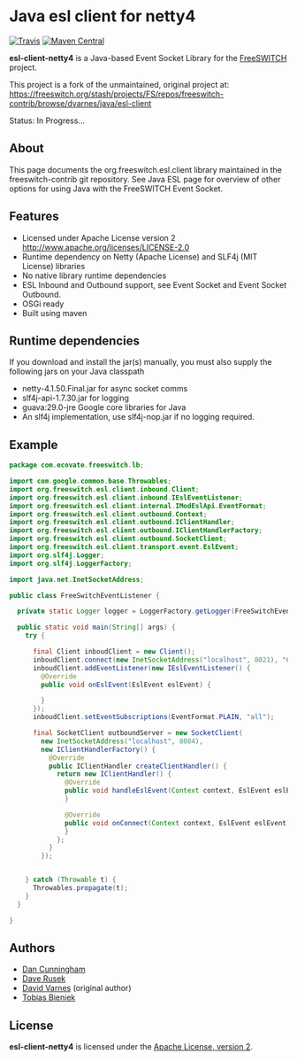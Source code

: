 
Java esl client for netty4
==============================================================================

[![Travis](https://img.shields.io/travis/mgodave/esl-client.svg)](https://travis-ci.org/fivetime/esl-client-netty4)
[![Maven Central](https://img.shields.io/maven-central/v/org.freeswitch.esl.client/org.freeswitch.esl.client.svg)](http://search.maven.org/#artifactdetails%7Corg.freeswitch.esl.client%7Cesl-client-netty4%7C0.9.2%7Cbundle)

**esl-client-netty4** is a Java-based Event Socket Library for the
[FreeSWITCH](https://freeswitch.org/) project.

This project is a fork of the unmaintained, original project at:  
<https://freeswitch.org/stash/projects/FS/repos/freeswitch-contrib/browse/dvarnes/java/esl-client>

Status: In Progress...

About
------------------------------------------------------------------------------
This page documents the org.freeswitch.esl.client library maintained in the freeswitch-contrib git repository. See Java ESL page for overview of other options for using Java with the FreeSWITCH Event Socket.

Features
------------------------------------------------------------------------------
- Licensed under Apache License version 2 http://www.apache.org/licenses/LICENSE-2.0
- Runtime dependency on Netty (Apache License) and SLF4j (MIT License) libraries
- No native library runtime dependencies
- ESL Inbound and Outbound support, see Event Socket and Event Socket Outbound.
- OSGi ready
- Built using maven

Runtime dependencies
------------------------------------------------------------------------------
If you download and install the jar(s) manually, you must also supply the following jars on your Java classpath

- netty-4.1.50.Final.jar for async socket comms
- slf4j-api-1.7.30.jar for logging
- guava:29.0-jre Google core libraries for Java
- An slf4j implementation, use slf4j-nop.jar if no logging required.

Example
------------------------------------------------------------------------------

```java
package com.ecovate.freeswitch.lb;

import com.google.common.base.Throwables;
import org.freeswitch.esl.client.inbound.Client;
import org.freeswitch.esl.client.inbound.IEslEventListener;
import org.freeswitch.esl.client.internal.IModEslApi.EventFormat;
import org.freeswitch.esl.client.outbound.Context;
import org.freeswitch.esl.client.outbound.IClientHandler;
import org.freeswitch.esl.client.outbound.IClientHandlerFactory;
import org.freeswitch.esl.client.outbound.SocketClient;
import org.freeswitch.esl.client.transport.event.EslEvent;
import org.slf4j.Logger;
import org.slf4j.LoggerFactory;

import java.net.InetSocketAddress;

public class FreeSwitchEventListener {

  private static Logger logger = LoggerFactory.getLogger(FreeSwitchEventListener.class);

  public static void main(String[] args) {
    try {

      final Client inboudClient = new Client();
      inboudClient.connect(new InetSocketAddress("localhost", 8021), "ClueCon", 10);
      inboudClient.addEventListener(new IEslEventListener() {
        @Override
        public void onEslEvent(EslEvent eslEvent) {

        }
      });
      inboudClient.setEventSubscriptions(EventFormat.PLAIN, "all");

      final SocketClient outboundServer = new SocketClient(
        new InetSocketAddress("localhost", 8084),
        new IClientHandlerFactory() {
          @Override
          public IClientHandler createClientHandler() {
            return new IClientHandler() {
              @Override
              public void handleEslEvent(Context context, EslEvent eslEvent) {
              }

              @Override
              public void onConnect(Context context, EslEvent eslEvent) {
              }
            };
          }
        });


    } catch (Throwable t) {
      Throwables.propagate(t);
    }
  }

}
```

Authors
------------------------------------------------------------------------------

- [Dan Cunningham](mailto:dan.cunningham@readytalk.com)
- [Dave Rusek](mailto:dave.rusek@readytalk.com)
- [David Varnes](mailto:david.varnes@gmail.com) (original author)
- [Tobias Bieniek](https://github.com/Turbo87)

License
------------------------------------------------------------------------------

**esl-client-netty4** is licensed under the [Apache License, version 2](LICENSE).

